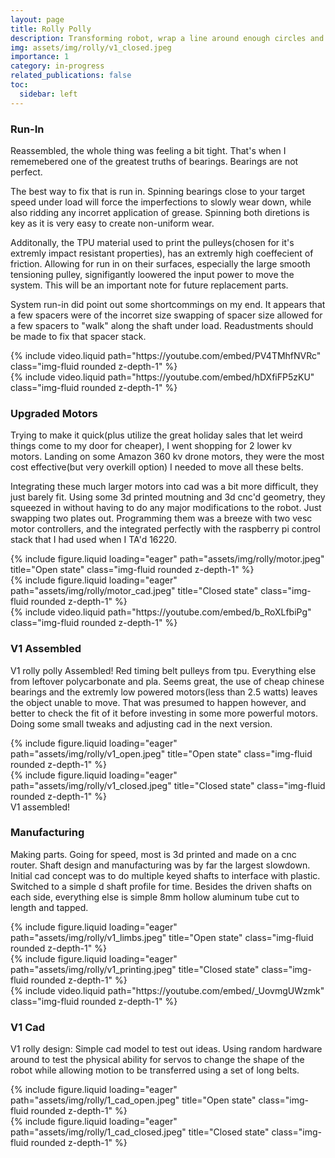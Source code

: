 ```yaml
---
layout: page
title: Rolly Polly
description: Transforming robot, wrap a line around enough circles and you approximate another circle!
img: assets/img/rolly/v1_closed.jpeg
importance: 1
category: in-progress
related_publications: false
toc:
  sidebar: left
---
```


### **Run-In**

Reassembled, the whole thing was feeling a bit tight. That's when I rememebered one of the greatest truths of bearings. Bearings are not perfect.

The best way to fix that is run in. Spinning bearings close to your target speed under load will force the imperfections to slowly wear down, while also ridding any incorret application of grease. Spinning both diretions is key as it is very easy to create non-uniform wear.

Additonally, the TPU material used to print the pulleys(chosen for it's extremly impact resistant properties), has an extremly high coeffecient of friction. Allowing for run in on their surfaces, especially the large smooth tensioning pulley, signifigantly loowered the input power to move the system. This will be an important note for future replacement parts.

System run-in did point out some shortcommings on my end. It appears that a few spacers were of the incorret size swapping of spacer size allowed for a few spacers to "walk" along the shaft under load. Readustments should be made to fix that spacer stack.

<div class="row">
     <div class="col-sm mt-3 mt-md-0">
        {% include video.liquid path="https://youtube.com/embed/PV4TMhfNVRc" class="img-fluid rounded z-depth-1" %}
    </div>
    <div class="col-sm mt-3 mt-md-0">
        {% include video.liquid path="https://youtube.com/embed/hDXfiFP5zKU" class="img-fluid rounded z-depth-1" %}
    </div>
   
</div>

### **Upgraded Motors**

Trying to make it quick(plus utilize the great holiday sales that let weird things come to my door for cheaper), I went shopping for 2 lower kv motors. Landing on some Amazon 360 kv drone motors, they were the most cost effective(but very overkill option) I needed to move all these belts.

Integrating these much larger motors into cad was a bit more difficult, they just barely fit. Using some 3d printed moutning and 3d cnc'd geometry, they squeezed in without having to do any major modifications to the robot. Just swapping two plates out. Programming them was a breeze with two vesc motor controllers, and the integrated perfectly with the raspberry pi control stack that I had used when I TA'd 16220.

<div class="justify-content-sm-center">
    <div class="col-sm mt-3 mt-md-0">
        {% include figure.liquid loading="eager" path="assets/img/rolly/motor.jpeg" title="Open state" class="img-fluid rounded z-depth-1" %}
    </div>
    <div class="col-sm mt-3 mt-md-0">
        {% include figure.liquid loading="eager" path="assets/img/rolly/motor_cad.jpeg" title="Closed state" class="img-fluid rounded z-depth-1" %}
    </div>
     <div class="col-sm mt-3 mt-md-0">
        {% include video.liquid path="https://youtube.com/embed/b_RoXLfbiPg" class="img-fluid rounded z-depth-1" %}
    </div>
</div>

### **V1 Assembled**

V1 rolly polly Assembled! Red timing belt pulleys from tpu. Everything else from leftover polycarbonate and pla. Seems great, the use of cheap chinese bearings and the extremly low powered motors(less than 2.5 watts) leaves the object unable to move. That was presumed to happen however, and better to check the fit of it before investing in some more powerful motors. Doing some small tweaks and adjusting cad in the next version.

<div class="row">
    <div class="col-sm mt-3 mt-md-0">
        {% include figure.liquid loading="eager" path="assets/img/rolly/v1_open.jpeg" title="Open state" class="img-fluid rounded z-depth-1" %}
    </div>
    <div class="col-sm mt-3 mt-md-0">
        {% include figure.liquid loading="eager" path="assets/img/rolly/v1_closed.jpeg" title="Closed state" class="img-fluid rounded z-depth-1" %}
    </div>

</div>
<div class="caption">
    V1 assembled!
</div>

### **Manufacturing**

Making parts. Going for speed, most is 3d printed and made on a cnc router. Shaft design and manufacturing was by far the largest slowdown. Initial cad concept was to do multiple keyed shafts to interface with plastic. Switched to a simple d shaft profile for time. Besides the driven shafts on each side, everything else is simple 8mm hollow aluminum tube cut to length and tapped.

<div class="row">
    <div class="col-sm mt-3 mt-md-0">
        {% include figure.liquid loading="eager" path="assets/img/rolly/v1_limbs.jpeg" title="Open state" class="img-fluid rounded z-depth-1" %}
    </div>
    <div class="col-sm mt-3 mt-md-0">
        {% include figure.liquid loading="eager" path="assets/img/rolly/v1_printing.jpeg" title="Closed state" class="img-fluid rounded z-depth-1" %}
    </div>
</div>
<div class="row">
    <div class="col-sm mt-3 mt-md-0">
            {% include video.liquid path="https://youtube.com/embed/_UovmgUWzmk" class="img-fluid rounded z-depth-1" %}
    </div>
</div>

### **V1 Cad**

V1 rolly design: Simple cad model to test out ideas. Using random hardware around to test the physical ability for servos to change the shape of the robot while allowing motion to be transferred using a set of long belts.

<div class="row">
    <div class="col-sm mt-3 mt-md-0">
        {% include figure.liquid loading="eager" path="assets/img/rolly/1_cad_open.jpeg" title="Open state" class="img-fluid rounded z-depth-1" %}
    </div>
    <div class="col-sm mt-3 mt-md-0">
        {% include figure.liquid loading="eager" path="assets/img/rolly/1_cad_closed.jpeg" title="Closed state" class="img-fluid rounded z-depth-1" %}
    </div>
</div>

<!--
The code is simple.
Just wrap your images with `<div class="col-sm">` and place them inside `<div class="row">` (read more about the <a href="https://getbootstrap.com/docs/4.4/layout/grid/">Bootstrap Grid</a> system).
To make images responsive, add `img-fluid` class to each; for rounded corners and shadows use `rounded` and `z-depth-1` classes.
Here's the code for the last row of images above:

{% raw %}

```html
<div class="row justify-content-sm-center">
  <div class="col-sm-8 mt-3 mt-md-0">
    {% include figure.liquid path="assets/img/6.jpg" title="example image" class="img-fluid rounded z-depth-1" %}
  </div>
  <div class="col-sm-4 mt-3 mt-md-0">
    {% include figure.liquid path="assets/img/11.jpg" title="example image" class="img-fluid rounded z-depth-1" %}
  </div>
</div>
```

{% endraw %} -->

